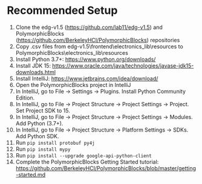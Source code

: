 # Recommended Setup
1. Clone the edg-v1.5 (https://github.com/lab11/edg-v1.5) and PolymorphicBlocks (https://github.com/BerkeleyHCI/PolymorphicBlocks) repositories
2. Copy .csv files from edg-v1.5\frontend\electronics_lib\resources to PolymorphicBlocks\electronics_lib\resources
3. Install Python 3.7+: https://www.python.org/downloads/
4. Install JDK 15: https://www.oracle.com/java/technologies/javase-jdk15-downloads.html
5. Install IntelliJ: https://www.jetbrains.com/idea/download/
6. Open the PolymorphicBlocks project in IntelliJ
7. In IntelliJ, go to File -> Settings -> Plugins. Install Python Community Edition.
8. In IntelliJ, go to File -> Project Structure -> Project Settings -> Project. Set Project SDK to 15.
9. In IntelliJ, go to File -> Project Structure -> Project Settings -> Modules. Add Python (3.7+).
10. In IntelliJ, go to File -> Project Structure -> Platform Settings -> SDKs. Add Python SDK.
11. Run `pip install protobuf py4j`
12. Run `pip install mypy`
13. Run `pip install --upgrade google-api-python-client`
14. Complete the PolymorphicBlocks Getting Started tutorial: https://github.com/BerkeleyHCI/PolymorphicBlocks/blob/master/getting-started.md